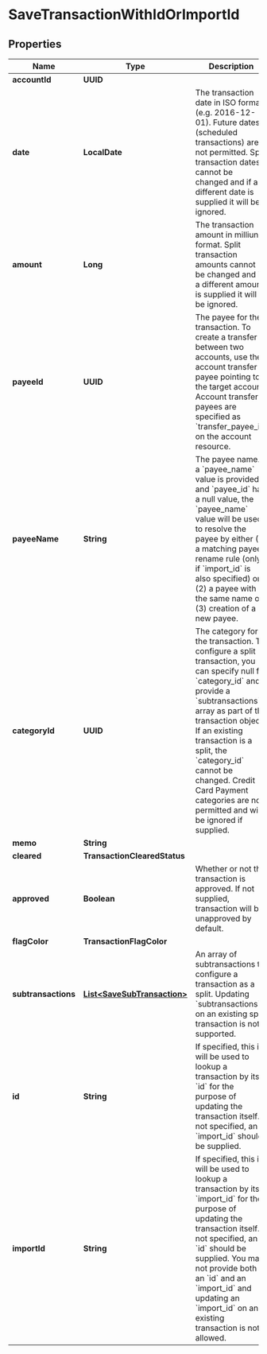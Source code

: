 

# SaveTransactionWithIdOrImportId


## Properties

| Name | Type | Description | Notes |
|------------ | ------------- | ------------- | -------------|
|**accountId** | **UUID** |  |  [optional] |
|**date** | **LocalDate** | The transaction date in ISO format (e.g. 2016-12-01).  Future dates (scheduled transactions) are not permitted.  Split transaction dates cannot be changed and if a different date is supplied it will be ignored. |  [optional] |
|**amount** | **Long** | The transaction amount in milliunits format.  Split transaction amounts cannot be changed and if a different amount is supplied it will be ignored. |  [optional] |
|**payeeId** | **UUID** | The payee for the transaction.  To create a transfer between two accounts, use the account transfer payee pointing to the target account.  Account transfer payees are specified as &#x60;transfer_payee_id&#x60; on the account resource. |  [optional] |
|**payeeName** | **String** | The payee name.  If a &#x60;payee_name&#x60; value is provided and &#x60;payee_id&#x60; has a null value, the &#x60;payee_name&#x60; value will be used to resolve the payee by either (1) a matching payee rename rule (only if &#x60;import_id&#x60; is also specified) or (2) a payee with the same name or (3) creation of a new payee. |  [optional] |
|**categoryId** | **UUID** | The category for the transaction.  To configure a split transaction, you can specify null for &#x60;category_id&#x60; and provide a &#x60;subtransactions&#x60; array as part of the transaction object.  If an existing transaction is a split, the &#x60;category_id&#x60; cannot be changed.  Credit Card Payment categories are not permitted and will be ignored if supplied. |  [optional] |
|**memo** | **String** |  |  [optional] |
|**cleared** | **TransactionClearedStatus** |  |  [optional] |
|**approved** | **Boolean** | Whether or not the transaction is approved.  If not supplied, transaction will be unapproved by default. |  [optional] |
|**flagColor** | **TransactionFlagColor** |  |  [optional] |
|**subtransactions** | [**List&lt;SaveSubTransaction&gt;**](SaveSubTransaction.md) | An array of subtransactions to configure a transaction as a split. Updating &#x60;subtransactions&#x60; on an existing split transaction is not supported. |  [optional] |
|**id** | **String** | If specified, this id will be used to lookup a transaction by its &#x60;id&#x60; for the purpose of updating the transaction itself. If not specified, an &#x60;import_id&#x60; should be supplied. |  [optional] |
|**importId** | **String** | If specified, this id will be used to lookup a transaction by its &#x60;import_id&#x60; for the purpose of updating the transaction itself. If not specified, an &#x60;id&#x60; should be supplied.  You may not provide both an &#x60;id&#x60; and an &#x60;import_id&#x60; and updating an &#x60;import_id&#x60; on an existing transaction is not allowed. |  [optional] |



